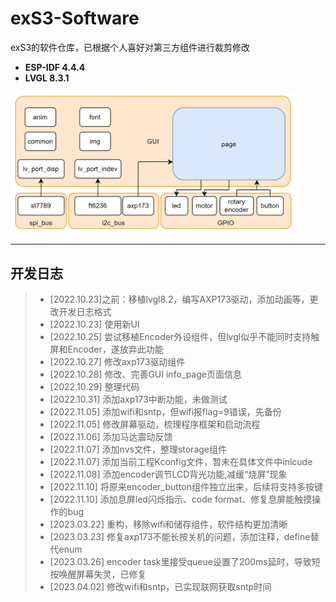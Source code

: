 # exS3-Software

exS3的软件仓库，已根据个人喜好对第三方组件进行裁剪修改


 - **ESP-IDF 4.4.4**
 - **LVGL 8.3.1**

<img src="img/pic.png" alt="pic" style = "zoom:45%;">

*****

## 开发日志

> - [2022.10.23]之前：移植lvgl8.2，编写AXP173驱动，添加动画等，更改开发日志格式
> - [2022.10.23] 使用新UI
> - [2022.10.25] 尝试移植Encoder外设组件，但lvgl似乎不能同时支持触屏和Encoder，遂放弃此功能
> - [2022.10.27] 修改axp173驱动组件
> - [2022.10.28] 修改、完善GUI info_page页面信息
> - [2022.10.29] 整理代码
> - [2022.10.31] 添加axp173中断功能，未做测试
> - [2022.11.05] 添加wifi和sntp，但wifi报flag=9错误，先备份
> - [2022.11.05] 修改屏幕驱动，梳理程序框架和启动流程
> - [2022.11.06] 添加马达震动反馈
> - [2022.11.07] 添加nvs文件，整理storage组件
> - [2022.11.07] 添加当前工程Kconfig文件，暂未在具体文件中inlcude
> - [2022.11.08] 添加encoder调节LCD背光功能,减缓“烧屏”现象
> - [2022.11.10] 将原来encoder_button组件独立出来，后续将支持多按键
> - [2022.11.10] 添加息屏led闪烁指示、code format、修复息屏能触摸操作的bug
> - [2023.03.22] 重构，移除wifi和储存组件，软件结构更加清晰
> - [2023.03.23] 修复axp173不能长按关机的问题，添加注释，define替代enum
> - [2023.03.26] encoder task里接受queue设置了200ms延时，导致短按唤醒屏幕失灵，已修复
> - [2023.04.02] 修改wifi和sntp，已实现联网获取sntp时间

